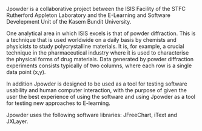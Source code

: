 Jpowder is a collaborative project between the ISIS Facility of the STFC Rutherford Appleton Laboratory and the E-Learning and Software Develepment Unit of the Kasem Bundit University.

One analytical area in which ISIS excels is that of powder diffraction. This is a technique that is used worldwide on a daily basis by chemists and physicists to study polycrystalline materials. It is, for example, a crucial technique in the pharmaceutical industry where it is used to characterise the physical forms of drug materials. Data generated by powder diffraction experiments consists typically of two columns, where each row is a single data point (x,y).

In addition Jpowder is designed to be used as a tool for testing software usability and human computer interaction, with the purpose of given the user the best experience of using the software and using Jpowder as a tool for testing new approaches to E-learning.

Jpowder uses the following software libraries: JFreeChart, iText and JXLayer.
